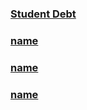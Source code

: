 
### [Student Debt](https://www.reddit.com/r/datasets/comments/dkurvp/student_debt_dataset/)
### [name](link)
### [name](link)
### [name](link)
